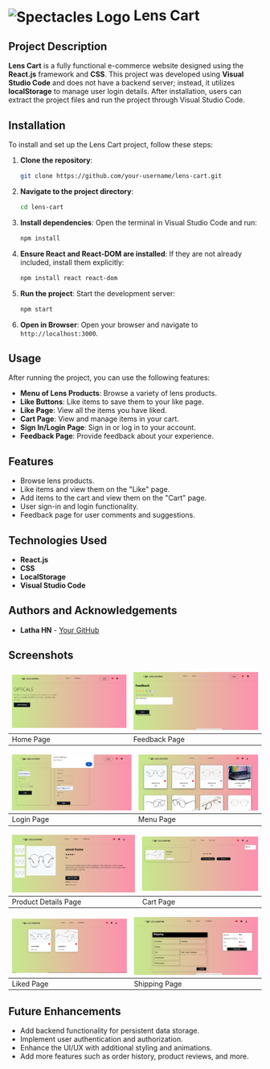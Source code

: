 # <img src="https://t3.ftcdn.net/jpg/03/38/40/94/360_F_338409482_YXUbGFqQyZKJuzUHS2DnjGZGaBMJSdcr.jpg" alt="Spectacles Logo" width="100" style="vertical-align: middle;"/> Lens Cart

## Project Description
**Lens Cart** is a fully functional e-commerce website designed using the **React.js** framework and **CSS**. This project was developed using **Visual Studio Code** and does not have a backend server; instead, it utilizes **localStorage** to manage user login details. After installation, users can extract the project files and run the project through Visual Studio Code.


## Installation
To install and set up the Lens Cart project, follow these steps:

1. **Clone the repository**:
    ```bash
    git clone https://github.com/your-username/lens-cart.git
    ```

2. **Navigate to the project directory**:
    ```bash
    cd lens-cart
    ```

3. **Install dependencies**:
    Open the terminal in Visual Studio Code and run:
    ```bash
    npm install
    ```

4. **Ensure React and React-DOM are installed**:
    If they are not already included, install them explicitly:
    ```bash
    npm install react react-dom
    ```

5. **Run the project**:
    Start the development server:
    ```bash
    npm start
    ```

6. **Open in Browser**:
    Open your browser and navigate to `http://localhost:3000`.

## Usage
After running the project, you can use the following features:

- **Menu of Lens Products**: Browse a variety of lens products.
- **Like Buttons**: Like items to save them to your like page.
- **Like Page**: View all the items you have liked.
- **Cart Page**: View and manage items in your cart.
- **Sign In/Login Page**: Sign in or log in to your account.
- **Feedback Page**: Provide feedback about your experience.

## Features
- Browse lens products.
- Like items and view them on the "Like" page.
- Add items to the cart and view them on the "Cart" page.
- User sign-in and login functionality.
- Feedback page for user comments and suggestions.

## Technologies Used
- **React.js**
- **CSS**
- **LocalStorage**
- **Visual Studio Code**


## Authors and Acknowledgements
- **Latha HN** - [Your GitHub](https://github.com/Latha56)

## Screenshots

<style>
    table {
        border-collapse: collapse;
    }
    table td, table th {
        border: none;
    }
</style>

| ![Home Page](screenshot/homepage.png) | ![Feedback Page](screenshot/feedbackpage.png) |
|----------------------------------------|-----------------------------------------------|
| Home Page                              | Feedback Page                                 |

| ![Login Page](screenshot/loginpage.png) | ![Menu Page](screenshot/menupage.png) |
|------------------------------------------|-----------------------------------------|
| Login Page                               | Menu Page                               |

| ![Product Details Page](screenshot/productdetail.png) | ![Cart Page](screenshot/cartpage.png) |
|--------------------------------------------------------|----------------------------------------|
| Product Details Page                                  | Cart Page                              |

| ![Liked Page](screenshot/likedimages.png) | ![Shipping Page](screenshot/slippingpage.png) |
|--------------------------------------------|------------------------------------------------|
| Liked Page                                 | Shipping Page                                  |


## Future Enhancements
- Add backend functionality for persistent data storage.
- Implement user authentication and authorization.
- Enhance the UI/UX with additional styling and animations.
- Add more features such as order history, product reviews, and more.
